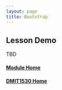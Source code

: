 ```yaml
---
layout: page
title: Bootstrap
---
```

<style>
    .css-class{
        color: firebrick;
        font-weight: bold;
    }
    .html-class{
        color: blue;
        font-weight: bold;
    }
</style>

## Lesson Demo
TBD

#### [Module Home](../)
#### [DMIT1530 Home](../../)